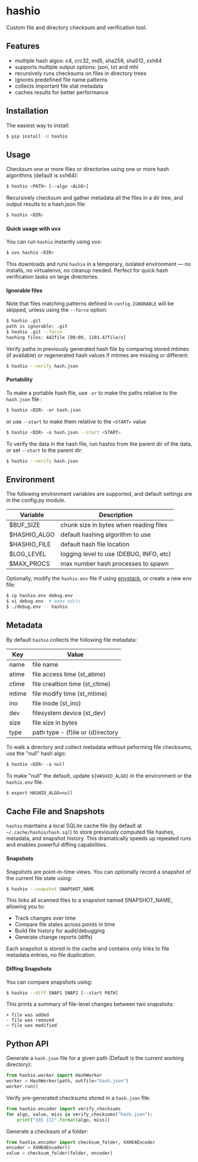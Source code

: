 hashio
======

Custom file and directory checksum and verification tool.

## Features

- multiple hash algos: c4, crc32, md5, sha256, sha512, xxh64
- supports multiple output options: json, txt and mhl
- recursively runs checksums on files in directory trees
- ignores predefined file name patterns
- collects important file stat metadata
- caches results for better performance

## Installation

The easiest way to install:

```bash
$ pip install -U hashio
```

## Usage

Checksum one or more files or directories using one or more hash algorithms
(default is xxh64):

```bash
$ hashio <PATH> [--algo <ALGO>]
```

Recursively checksum and gather metadata all the files in a dir tree, and output
results to a hash.json file:

```bash
$ hashio <DIR>
```

#### Quick usage with uvx

You can run `hashio` instantly using uvx:

```bash
$ uvx hashio <DIR>
```

This downloads and runs `hashio` in a temporary, isolated environment — no
installs, no virtualenvs, no cleanup needed. Perfect for quick hash verification
tasks on large directories.

#### Ignorable files

Note that files matching patterns defined in `config.IGNORABLE` will be skipped,
unless using the `--force` option:

```bash
$ hashio .git
path is ignorable: .git
$ hashio .git --force
hashing files: 442file [00:00, 1101.47file/s]
```

Verify paths in previously generated hash file by comparing stored mtimes (if
available) or regenerated hash values if mtimes are missing or different:

```bash
$ hashio --verify hash.json
```

#### Portability

To make a portable hash file, use `-or` to make the paths relative to the
`hash.json` file :

```bash
$ hashio <DIR> -or hash.json
```

or use `--start` to make them relative to the `<START>` value

```bash
$ hashio <DIR> -o hash.json --start <START>
```

To verify the data in the hash file, run hashio from the parent dir of the data,
or set `--start` to the parent dir:

```bash
$ hashio --verify hash.json
```

## Environment

The following environment variables are supported, and default settings are in
the config.py module. 

| Variable      | Description |
|---------------|-------------|
| $BUF_SIZE     | chunk size in bytes when reading files |
| $HASHIO_ALGO  | default hashing algorithm to use |
| $HASHIO_FILE  | default hash file location |
| $LOG_LEVEL    | logging level to use (DEBUG, INFO, etc) |
| $MAX_PROCS    | max number hash processes to spawn |

Optionally, modify the `hashio.env` file if using [envstack](https://github.com/rsgalloway/envstack),
or create a new env file:

```bash
$ cp hashio.env debug.env
$ vi debug.env  # make edits
$ ./debug.env -- hashio
```

## Metadata

By default `hashio` collects the following file metadata:

| Key   | Value |
|-------|-------------|
| name  | file name |
| atime | file access time (st_atime) |
| ctime | file creattion time (st_ctime) |
| mtime | file modify time (st_mtime) |
| ino   | file inode (st_ino) |
| dev   | filesystem device (st_dev) |
| size  | file size in bytes |
| type  | path type - (f)ile or (d)irectory |

To walk a directory and collect metadata without peforming file checksums, use
the "null" hash algo:

```bash
$ hashio <DIR> -a null
```

To make "null" the default, update `${HASHIO_ALGO}` in the environment or the
`hashio.env` file.

```bash
$ export HASHIO_ALGO=null
```

## Cache File and Snapshots

`hashio` maintains a local SQLite cache file (by default at `~/.cache/hashio/hash.sql`)
to store previously computed file hashes, metadata, and snapshot history. This
dramatically speeds up repeated runs and enables powerful diffing capabilities.

#### Snapshots

Snapshots are point-in-time views. You can optionally record a snapshot of the
current file state using:

```bash
$ hashio --snapshot SNAPSHOT_NAME
```

This links all scanned files to a snapshot named SNAPSHOT_NAME, allowing you to:

- Track changes over time
- Compare file states across points in time
- Build file history for audit/debugging
- Generate change reports (diffs)

Each snapshot is stored in the cache and contains only links to file metadata
entries, no file duplication.

#### Diffing Snapshots

You can compare snapshots using:

```bash
$ hashio --diff SNAP1 SNAP2 [--start PATH]
```

This prints a summary of file-level changes between two snapshots:

```
+ file was added
- file was removed
~ file was modified
```

## Python API

Generate a `hash.json` file for a given path (Default is the current working
directory):

```python
from hashio.worker import HashWorker
worker = HashWorker(path, outfile="hash.json")
worker.run()
```

Verify pre-generated checksums stored in a `hash.json` file:

```python
from hashio.encoder import verify_checksums
for algo, value, miss in verify_checksums("hash.json"):
    print("{0} {1}".format(algo, miss))
```

Generate a checksum of a folder:

```python
from hashio.encoder import checksum_folder, XXH64Encoder
encoder = XXH64Encoder()
value = checksum_folder(folder, encoder)
```
